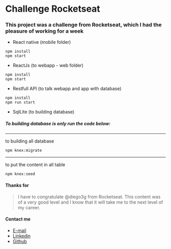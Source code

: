 # Challenge Rocketseat

### This project was a challenge from Rocketseat, which I had the pleasure of working for a week

 
- React native (mobile folder)
```
npm install
npm start
```
- ReactJs (to webapp - web folder)
```
npm install
npm start
```
- Restfull API (to talk webapp and app with database)
```
npm install
npm run start
```
- SqlLite (to building database)

##### To building database is only run the code below:
---
to building all database

```
npm knex:migrate
```
---
to put the content in all table
```
npm knex:seed
```
#### Thanks for

> I have to congratulate @diego3g from Rocketseat. This content was of a very good level and I know that it will take me to the next level of my career.

#### Contact me
* [E-mail](mailto:michel.ribeiro@michelribeiro.com.br)
* [Linkedin](https://www.linkedin.com/in/michelribeiro)
* [Github](https://github.com/michelribeiro/)